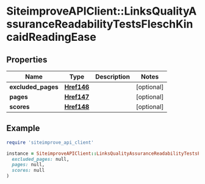 # SiteimproveAPIClient::LinksQualityAssuranceReadabilityTestsFleschKincaidReadingEase

## Properties

| Name | Type | Description | Notes |
| ---- | ---- | ----------- | ----- |
| **excluded_pages** | [**Href146**](Href146.md) |  | [optional] |
| **pages** | [**Href147**](Href147.md) |  | [optional] |
| **scores** | [**Href148**](Href148.md) |  | [optional] |

## Example

```ruby
require 'siteimprove_api_client'

instance = SiteimproveAPIClient::LinksQualityAssuranceReadabilityTestsFleschKincaidReadingEase.new(
  excluded_pages: null,
  pages: null,
  scores: null
)
```

